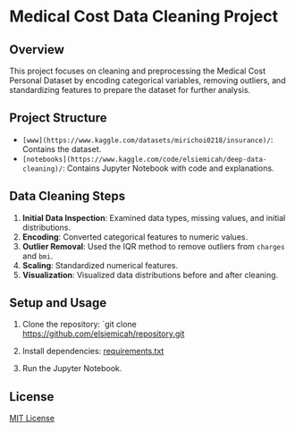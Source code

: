 # Medical Cost Data Cleaning Project

## Overview
This project focuses on cleaning and preprocessing the Medical Cost Personal Dataset by encoding categorical variables, removing outliers, and standardizing features to prepare the dataset for further analysis.

## Project Structure
- `[www](https://www.kaggle.com/datasets/mirichoi0218/insurance)/`: Contains the dataset.
- `[notebooks](https://www.kaggle.com/code/elsiemicah/deep-data-cleaning)/`: Contains Jupyter Notebook with code and explanations.

## Data Cleaning Steps
1. **Initial Data Inspection**: Examined data types, missing values, and initial distributions.
2. **Encoding**: Converted categorical features to numeric values.
3. **Outlier Removal**: Used the IQR method to remove outliers from `charges` and `bmi`.
4. **Scaling**: Standardized numerical features.
5. **Visualization**: Visualized data distributions before and after cleaning.



## Setup and Usage
1. Clone the repository: `git clone https://github.com/elsiemicah/repository.git
2. Install dependencies: [requirements.txt](https://github.com/user-attachments/files/17693249/requirements.txt)

3. Run the Jupyter Notebook.

## License
[MIT License](LICENSE)
